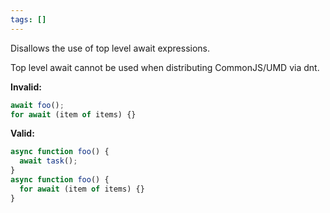 ```yaml
---
tags: []
---
```


Disallows the use of top level await expressions.

Top level await cannot be used when distributing CommonJS/UMD via dnt.

**Invalid:**

```typescript
await foo();
for await (item of items) {}
```

**Valid:**

```typescript
async function foo() {
  await task();
}
async function foo() {
  for await (item of items) {}
}
```
